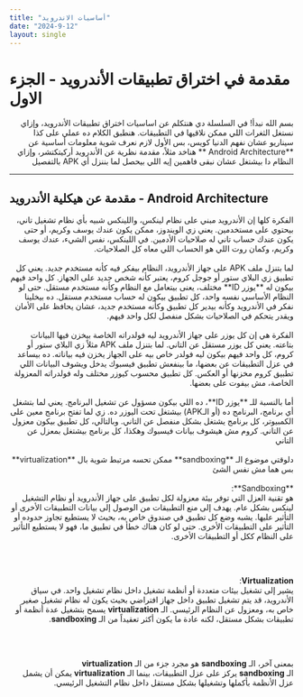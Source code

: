 ```yaml
---
title: "أساسيات الاندرويد"
date: "2024-9-12"
layout: single
---
```





# مقدمة في اختراق تطبيقات الأندرويد - الجزء الاول 

 <div dir="auto">

بسم الله نبدأ! في السلسلة دي هنتكلم عن اساسيات اختراق تطبيقات الأندرويد، وإزاي نستغل الثغرات اللي ممكن نلاقيها في التطبيقات. هنطبق الكلام ده عملي على كذا سيناريو عشان نفهم الدنيا كويس، بس الأول لازم نعرف شوية معلومات أساسية عن **Android Architecture ** هناخد مثلاً، مقدمة نظرية عن الأندرويد أركيتكتشر، وإزاي النظام دا بيشتغل عشان نبقى فاهمين إيه اللي بيحصل لما بننزل أي APK بالتفصيل
 </div>

---

## مقدمة عن هيكلية الأندرويد - Android Architecture 

 <div dir="auto">
الفكرة كلها إن الأندرويد مبني على نظام لينكس، واللينكس شبيه بأي نظام تشغيل تاني، بيحتوي على مستخدمين. يعني زي الويندوز، ممكن يكون عندك يوسف وكريم، أو حتى يكون عندك حساب تاني له صلاحيات الأدمين. في اللينكس، نفس الشيء، عندك يوسف وكريم، وكمان روت اللي هو الحساب اللي معاه كل الصلاحيات.
<br><br>
لما بتنزل ملف APK على جهاز الأندرويد، النظام بيفكر فيه كأنه مستخدم جديد. يعني كل تطبيق زي البلاي ستور أو جوجل كروم، يعتبر كأنه شخص جديد على الجهاز. كل واحد فيهم بيكون له **يوزر ID** مختلف، يعنى بيتعامل مع النظام وكأنه مستخدم مستقل. حتى لو النظام الأساسي نفسه واحد، كل تطبيق بيكون له حساب مستخدم مستقل. ده بيخلينا نفكر في الأندرويد وكأنه بيدير كل تطبيق وكأنه مستخدم جديد، عشان يحافظ على الأمان ويقدر يتحكم في الصلاحيات بشكل منفصل لكل واحد فيهم.
<br><br>
الفكرة هي إن كل يوزر على جهاز الأندرويد ليه فولدراته الخاصة بيخزن فيها البيانات بتاعته. يعني كل يوزر مستقل عن التاني. لما بتنزل ملف APK مثلاً زي البلاي ستور أو كروم، كل واحد فيهم بيكون ليه فولدر خاص بيه على الجهاز يخزن فيه بياناته. ده بيساعد في عزل التطبيقات عن بعضها، ما بينفعش تطبيق فيسبوك يدخل ويشوف البيانات اللي تطبيق كروم مخزنها أو العكس. كل تطبيق محسوب كيوزر مختلف وله فولدراته المعزولة الخاصة، مش بيفوت على بعضها.
<br><br>
أما بالنسبة للـ **يوزر ID**، ده اللي بيكون مسؤول عن تشغيل البرنامج. يعني لما بتشغل أي برنامج، البرنامج ده (أو الـAPK) بيشتغل تحت اليوزر ده. زي لما تفتح برنامج معين على الكمبيوتر، كل برنامج يشتغل بشكل منفصل عن التاني. وبالتالي، كل تطبيق بيكون معزول عن التاني. كروم مش هيشوف بيانات فيسبوك وهكذا،  كل برنامج بيشتغل بمعزل عن التاني
<br><br>
دلوقتي موضوع الـ  **sandboxing** ممكن تحسه مرتبط شوية بال **virtualization**
بس هما مش نفس الشئ
<br><br>
 **Sandboxing**: 
 <br>
 هو تقنية العزل التي توفر بيئة معزولة لكل تطبيق على جهاز الأندرويد أو نظام التشغيل لينكس بشكل عام. يهدف إلى منع التطبيقات من الوصول إلى بيانات التطبيقات الأخرى أو التأثير عليها. يشبه وضع كل تطبيق في صندوق خاص به، بحيث لا يستطيع تجاوز حدوده أو التأثير على التطبيقات الأخرى. حتى لو كان هناك خطأ في تطبيق ما، فهو لا يستطيع التأثير على النظام ككل أو التطبيقات الأخرى.
 
<br><br>

 **Virtualization**: 
 <br>
 يشير إلى تشغيل بيئات متعددة أو أنظمة تشغيل داخل نظام تشغيل واحد. في سياق الأندرويد، قد يتم تشغيل تطبيق داخل جهاز افتراضي بحيث يكون له نظام تشغيل صغير خاص به، ومعزول عن النظام الرئيسي. الـ **virtualization** يسمح بتشغيل عدة أنظمة أو تطبيقات بشكل مستقل، لكنه عادة ما يكون أكثر تعقيداً من الـ **sandboxing**.
 
 <br><br>

بمعنى آخر، الـ **sandboxing** هو مجرد جزء من الـ **virtualization**
<br>
الـ **sandboxing** يركز على عزل التطبيقات، بينما الـ **virtualization** يمكن أن يشمل عزل الأنظمة بأكملها وتشغيلها بشكل مستقل داخل نظام التشغيل الرئيسي.

 <br><br>
  </div>
  
